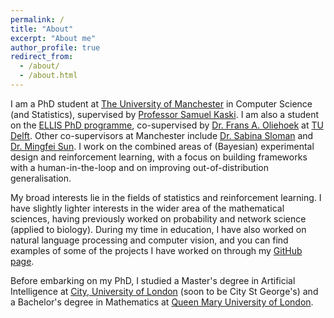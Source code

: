 ```yaml
---
permalink: /
title: "About"
excerpt: "About me"
author_profile: true
redirect_from: 
  - /about/
  - /about.html
---
```


I am a PhD student at [The University of Manchester](https://www.manchester.ac.uk/) in Computer Science (and Statistics), supervised by [Professor Samuel Kaski](https://kaski-lab.com/). I am also a student on the [ELLIS PhD programme](https://ellis.eu/phd-postdoc), co-supervised by [Dr. Frans A. Oliehoek](https://www.fransoliehoek.net/wp/) at [TU Delft](https://www.tudelft.nl/en/). Other co-supervisors at Manchester include [Dr. Sabina Sloman](https://scholar.google.com/citations?user=eRBM_UcAAAAJ&hl=en) and [Dr. Mingfei Sun](https://mingfeisun.github.io/). I work on the combined areas of (Bayesian) experimental design and reinforcement learning, with a focus on building frameworks with a human-in-the-loop and on improving out-of-distribution generalisation. 

My broad interests lie in the fields of statistics and reinforcement learning. I have slightly lighter interests in the wider area of the mathematical sciences, having previously worked on probability and network science (applied to biology). During my time in education, I have also worked on natural language processing and computer vision, and you can find examples of some of the projects I have worked on through my [GitHub page](https://github.com/yasirbarlas).

Before embarking on my PhD, I studied a Master's degree in Artificial Intelligence at [City, University of London](https://www.city.ac.uk/) (soon to be City St George's) and a Bachelor's degree in Mathematics at [Queen Mary University of London](https://www.qmul.ac.uk/).
